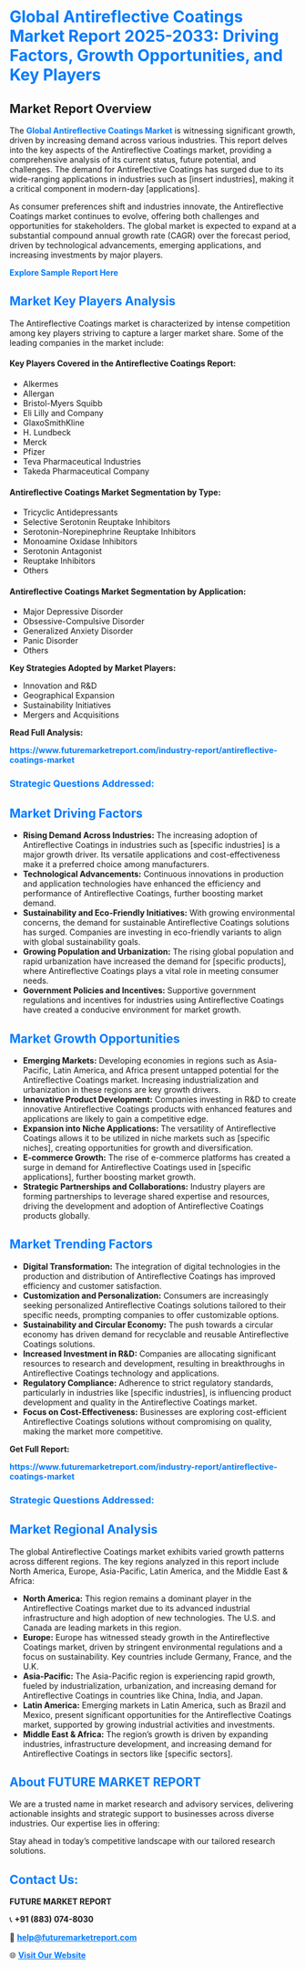 <h1 style="color: #007BFF;">Global Antireflective Coatings Market Report 2025-2033: Driving Factors, Growth Opportunities, and Key Players</h1>

<section id="overview">
<h2>Market Report Overview</h2>
<p>The <a href="https://www.futuremarketreport.com/industry-report/antireflective-coatings-market" style="color: #007BFF; text-decoration: none;"><strong>Global Antireflective Coatings Market</strong></a> is witnessing significant growth, driven by increasing demand across various industries. This report delves into the key aspects of the Antireflective Coatings market, providing a comprehensive analysis of its current status, future potential, and challenges. The demand for Antireflective Coatings has surged due to its wide-ranging applications in industries such as [insert industries], making it a critical component in modern-day [applications].</p>
<p>As consumer preferences shift and industries innovate, the Antireflective Coatings market continues to evolve, offering both challenges and opportunities for stakeholders. The global market is expected to expand at a substantial compound annual growth rate (CAGR) over the forecast period, driven by technological advancements, emerging applications, and increasing investments by major players.</p>
</section>

<section id="overview">
<p><a href="https://www.futuremarketreport.com/request-sample/reportId=36942" style="color: #007BFF; text-decoration: none;"><strong>Explore Sample Report Here</strong></a></p>
</section>

<section id="key-players">
<h2 style="color: #007BFF;">Market Key Players Analysis</h2>
<p>The Antireflective Coatings market is characterized by intense competition among key players striving to capture a larger market share. Some of the leading companies in the market include:</p>
<h4>Key Players Covered in the Antireflective Coatings Report:</h4>
<ul><li>Alkermes</li><li>Allergan</li><li>Bristol-Myers Squibb</li><li>Eli Lilly and Company</li><li>GlaxoSmithKline</li><li>H. Lundbeck</li><li>Merck</li><li>Pfizer</li><li>Teva Pharmaceutical Industries</li><li>Takeda Pharmaceutical Company</li></ul>
<h4>Antireflective Coatings Market Segmentation by Type:</h4>
<ul><li>Tricyclic Antidepressants</li><li>Selective Serotonin Reuptake Inhibitors</li><li>Serotonin-Norepinephrine Reuptake Inhibitors</li><li>Monoamine Oxidase Inhibitors</li><li>Serotonin Antagonist</li><li>Reuptake Inhibitors</li><li>Others</li></ul>

<h4>Antireflective Coatings Market Segmentation by Application:</h4>
<ul><li>Major Depressive Disorder</li><li>Obsessive-Compulsive Disorder</li><li>Generalized Anxiety Disorder</li><li>Panic Disorder</li><li>Others</li></ul>
<p><strong>Key Strategies Adopted by Market Players:</strong></p>
<ul>
<li>Innovation and R&D</li>
<li>Geographical Expansion</li>
<li>Sustainability Initiatives</li>
<li>Mergers and Acquisitions</li>
</ul>
</section>

<section>
<p><strong>Read Full Analysis: </strong></p><a href="https://www.futuremarketreport.com/industry-report/antireflective-coatings-market" style="color: #007BFF; text-decoration: none;"><strong>https://www.futuremarketreport.com/industry-report/antireflective-coatings-market</strong></a>
<h3 style="color: #007BFF;">Strategic Questions Addressed:</h3>
</section>

<section id="driving-factors">
<h2 style="color: #007BFF;">Market Driving Factors</h2>
<ul>
<li><strong>Rising Demand Across Industries:</strong> The increasing adoption of Antireflective Coatings in industries such as [specific industries] is a major growth driver. Its versatile applications and cost-effectiveness make it a preferred choice among manufacturers.</li>
<li><strong>Technological Advancements:</strong> Continuous innovations in production and application technologies have enhanced the efficiency and performance of Antireflective Coatings, further boosting market demand.</li>
<li><strong>Sustainability and Eco-Friendly Initiatives:</strong> With growing environmental concerns, the demand for sustainable Antireflective Coatings solutions has surged. Companies are investing in eco-friendly variants to align with global sustainability goals.</li>
<li><strong>Growing Population and Urbanization:</strong> The rising global population and rapid urbanization have increased the demand for [specific products], where Antireflective Coatings plays a vital role in meeting consumer needs.</li>
<li><strong>Government Policies and Incentives:</strong> Supportive government regulations and incentives for industries using Antireflective Coatings have created a conducive environment for market growth.</li>
</ul>
</section>

<section id="growth-opportunities">
<h2 style="color: #007BFF;">Market Growth Opportunities</h2>
<ul>
<li><strong>Emerging Markets:</strong> Developing economies in regions such as Asia-Pacific, Latin America, and Africa present untapped potential for the Antireflective Coatings market. Increasing industrialization and urbanization in these regions are key growth drivers.</li>
<li><strong>Innovative Product Development:</strong> Companies investing in R&D to create innovative Antireflective Coatings products with enhanced features and applications are likely to gain a competitive edge.</li>
<li><strong>Expansion into Niche Applications:</strong> The versatility of Antireflective Coatings allows it to be utilized in niche markets such as [specific niches], creating opportunities for growth and diversification.</li>
<li><strong>E-commerce Growth:</strong> The rise of e-commerce platforms has created a surge in demand for Antireflective Coatings used in [specific applications], further boosting market growth.</li>
<li><strong>Strategic Partnerships and Collaborations:</strong> Industry players are forming partnerships to leverage shared expertise and resources, driving the development and adoption of Antireflective Coatings products globally.</li>
</ul>
</section>

<section id="trending-factors">
<h2 style="color: #007BFF;">Market Trending Factors</h2>
<ul>
<li><strong>Digital Transformation:</strong> The integration of digital technologies in the production and distribution of Antireflective Coatings has improved efficiency and customer satisfaction.</li>
<li><strong>Customization and Personalization:</strong> Consumers are increasingly seeking personalized Antireflective Coatings solutions tailored to their specific needs, prompting companies to offer customizable options.</li>
<li><strong>Sustainability and Circular Economy:</strong> The push towards a circular economy has driven demand for recyclable and reusable Antireflective Coatings solutions.</li>
<li><strong>Increased Investment in R&D:</strong> Companies are allocating significant resources to research and development, resulting in breakthroughs in Antireflective Coatings technology and applications.</li>
<li><strong>Regulatory Compliance:</strong> Adherence to strict regulatory standards, particularly in industries like [specific industries], is influencing product development and quality in the Antireflective Coatings market.</li>
<li><strong>Focus on Cost-Effectiveness:</strong> Businesses are exploring cost-efficient Antireflective Coatings solutions without compromising on quality, making the market more competitive.</li>
</ul>
</section>

<section>
<p><strong>Get Full Report: </strong></p><a href="https://www.futuremarketreport.com/industry-report/antireflective-coatings-market" style="color: #007BFF; text-decoration: none;"><strong>https://www.futuremarketreport.com/industry-report/antireflective-coatings-market</strong></a>
<h3 style="color: #007BFF;">Strategic Questions Addressed:</h3>
</section>


<section id="regional-analysis">
<h2 style="color: #007BFF;">Market Regional Analysis</h2>
<p>The global Antireflective Coatings market exhibits varied growth patterns across different regions. The key regions analyzed in this report include North America, Europe, Asia-Pacific, Latin America, and the Middle East & Africa:</p>
<ul>
<li><strong>North America:</strong> This region remains a dominant player in the Antireflective Coatings market due to its advanced industrial infrastructure and high adoption of new technologies. The U.S. and Canada are leading markets in this region.</li>
<li><strong>Europe:</strong> Europe has witnessed steady growth in the Antireflective Coatings market, driven by stringent environmental regulations and a focus on sustainability. Key countries include Germany, France, and the U.K.</li>
<li><strong>Asia-Pacific:</strong> The Asia-Pacific region is experiencing rapid growth, fueled by industrialization, urbanization, and increasing demand for Antireflective Coatings in countries like China, India, and Japan.</li>
<li><strong>Latin America:</strong> Emerging markets in Latin America, such as Brazil and Mexico, present significant opportunities for the Antireflective Coatings market, supported by growing industrial activities and investments.</li>
<li><strong>Middle East & Africa:</strong> The region’s growth is driven by expanding industries, infrastructure development, and increasing demand for Antireflective Coatings in sectors like [specific sectors].</li>
</ul>
</section>

<footer>
<h2 style="color: #007BFF;">About FUTURE MARKET REPORT</h2>
<p>We are a trusted name in market research and advisory services, delivering actionable insights and strategic support to businesses across diverse industries. Our expertise lies in offering:</p>

<p>Stay ahead in today’s competitive landscape with our tailored research solutions.</p>

<h2 style="color: #007BFF;">Contact Us:</h2>
<p><strong>FUTURE MARKET REPORT</strong></p>
<p>📞 <strong>+91 (883) 074-8030</strong></p>
<p>📧 <strong><a href="mailto:help@futuremarketreport.com" style="color: #007BFF;">help@futuremarketreport.com</a></strong></p>
<p>🌐 <strong><a href="https://www.futuremarketreport.com/" style="color: #007BFF;">Visit Our Website</a></strong></p>
</footer>